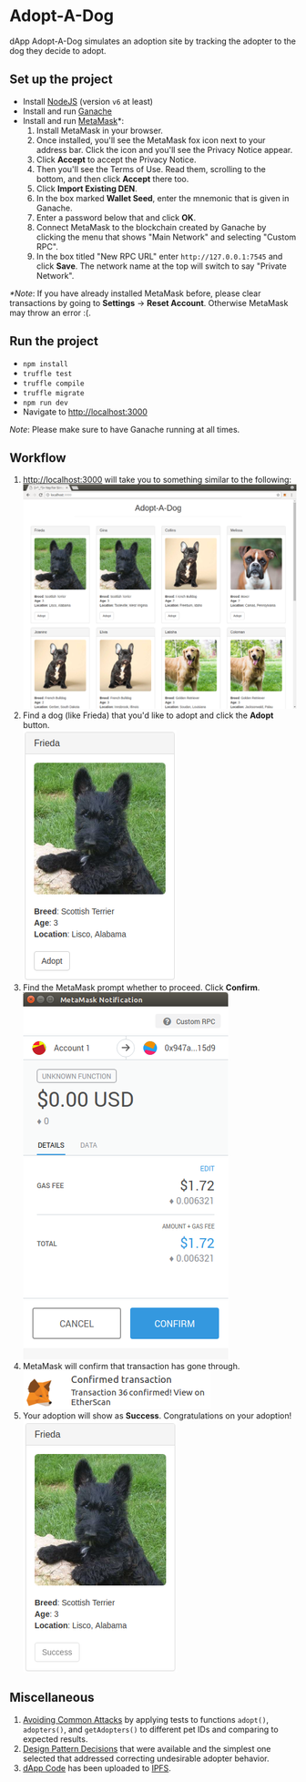 # Adopt-A-Dog
dApp Adopt-A-Dog simulates an adoption site by tracking the adopter to the dog they decide to adopt.

## Set up the project

- Install [NodeJS](https://nodejs.org/en/) (version `v6` at least)
- Install and run [Ganache](https://truffleframework.com/ganache)
- Install and run [MetaMask](https://metamask.io/)\*:
   1. Install MetaMask in your browser.
   2. Once installed, you'll see the MetaMask fox icon next to your address bar. Click the icon and you'll see the Privacy Notice appear.
   3. Click **Accept** to accept the Privacy Notice.
   4. Then you'll see the Terms of Use. Read them, scrolling to the bottom, and then click **Accept** there too.
   5. Click **Import Existing DEN**.
   6. In the box marked **Wallet Seed**, enter the mnemonic that is given in Ganache.
   7. Enter a password below that and click **OK**.
   8. Connect MetaMask to the blockchain created by Ganache by clicking the menu that shows "Main Network" and selecting "Custom RPC".
   9. In the box titled "New RPC URL" enter `http://127.0.0.1:7545` and click **Save**. The network name at the top will switch to say "Private Network".  

_\*Note_: If you have already installed MetaMask before, please clear transactions by going to **Settings** -> **Reset Account**. Otherwise MetaMask may throw an error :(.

## Run the project
- `npm install`
- `truffle test`
- `truffle compile`
- `truffle migrate`
- `npm run dev`
- Navigate to [http://localhost:3000](http://localhost:3000)

_Note_: Please make sure to have Ganache running at all times.

## Workflow

1. [http://localhost:3000](http://localhost:3000) will take you to something similar to the following:
![](zassets/images/Step1.png)
2. Find a dog (like Frieda) that you'd like to adopt and click the **Adopt** button.  
![](zassets/images/Step2.png)
3. Find the MetaMask prompt whether to proceed. Click **Confirm**.  
![](zassets/images/Step3.png)
4. MetaMask will confirm that transaction has gone through.  
![](zassets/images/Step4.png)
5. Your adoption will show as **Success**. Congratulations on your adoption!  
![](zassets/images/Step5.png)

## Miscellaneous

1. [Avoiding Common Attacks](https://github.com/jordanonuma/ConsenSys-Academy-2018/blob/master/Adopt-A-Dog%20(Final%20Project)/zAvoiding%20Common%20Attacks.md) by applying tests to functions `adopt()`, `adopters()`, and `getAdopters()` to different pet IDs and comparing to expected results.
2. [Design Pattern Decisions](https://github.com/jordanonuma/ConsenSys-Academy-2018/blob/master/Adopt-A-Dog%20(Final%20Project)/zDesign%20Pattern%20Decisions.md) that were available and the simplest one selected that addressed correcting undesirable adopter behavior.
3. [dApp Code](https://github.com/jordanonuma/ConsenSys-Academy-2018/blob/master/Adopt-A-Dog%20(Final%20Project)/zIPFS.md) has been uploaded to [IPFS](https://ipfs.io).
